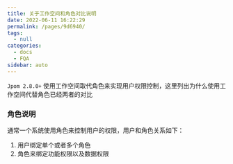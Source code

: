 ```yaml
---
title: 关于工作空间和角色对比说明
date: 2022-06-11 16:22:29
permalink: /pages/9d6940/
tags: 
  - null
categories: 
  - docs
  - FQA
sidebar: auto
---
```



`Jpom 2.8.0+` 使用工作空间取代角色来实现用户权限控制，这里列出为什么使用工作空间代替角色已经两者的对比

### 角色说明

通常一个系统使用角色来控制用户的权限，用户和角色关系如下：

1. 用户绑定单个或者多个角色
2. 角色来绑定功能权限以及数据权限
